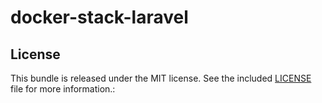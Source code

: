 # docker-stack-laravel



License
-------

This bundle is released under the MIT license. See the included [LICENSE](LICENSE) file for more information.:

